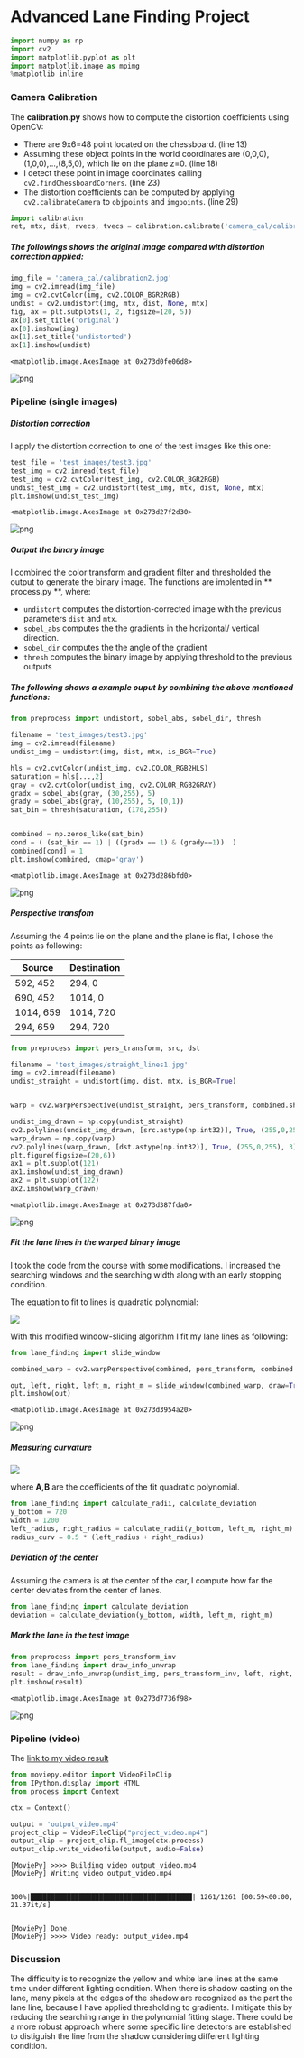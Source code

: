 
# Advanced Lane Finding Project


```python
import numpy as np
import cv2
import matplotlib.pyplot as plt
import matplotlib.image as mpimg
%matplotlib inline
```

### Camera Calibration 

The **calibration.py** shows how to compute the distortion coefficients using OpenCV:
- There are 9x6=48 point located on the chessboard. (line 13)
- Assuming these object points in the world coordinates are (0,0,0), (1,0,0),...,(8,5,0), which lie on the plane z=0. (line 18)
- I detect these point in image coordinates calling `cv2.findChessboardCorners`. (line 23)
- The distortion coefficients can be computed by applying `cv2.calibrateCamera` to `objpoints` and `imgpoints`. (line 29)


```python
import calibration
ret, mtx, dist, rvecs, tvecs = calibration.calibrate('camera_cal/calibration*.jpg')
```

##### The followings shows the original image compared with distortion correction applied: 


```python
img_file = 'camera_cal/calibration2.jpg'
img = cv2.imread(img_file)
img = cv2.cvtColor(img, cv2.COLOR_BGR2RGB)
undist = cv2.undistort(img, mtx, dist, None, mtx)
fig, ax = plt.subplots(1, 2, figsize=(20, 5))
ax[0].set_title('original')
ax[0].imshow(img)
ax[1].set_title('undistorted')
ax[1].imshow(undist)
```




    <matplotlib.image.AxesImage at 0x273d0fe06d8>




![png](output_5_1.png)


### Pipeline (single images)

##### Distortion correction

I apply the distortion correction to one of the test images like this one:


```python
test_file = 'test_images/test3.jpg'
test_img = cv2.imread(test_file)
test_img = cv2.cvtColor(test_img, cv2.COLOR_BGR2RGB)
undist_test_img = cv2.undistort(test_img, mtx, dist, None, mtx)
plt.imshow(undist_test_img)
```




    <matplotlib.image.AxesImage at 0x273d27f2d30>




![png](output_8_1.png)


##### Output the binary image 

I combined the color transform and gradient filter and thresholded the output to generate the binary image. The functions are implented in ** process.py **, where:

- `undistort` computes the distortion-corrected image with the previous parameters `dist` and `mtx`.
- `sobel_abs` computes the the gradients in the horizontal/ vertical direction.
- `sobel_dir` computes the the angle of the gradient
- `thresh` computes the binary image by applying threshold to the previous outputs

##### The following shows a example ouput by combining the above mentioned functions:


```python
from preprocess import undistort, sobel_abs, sobel_dir, thresh

filename = 'test_images/test3.jpg'
img = cv2.imread(filename)
undist_img = undistort(img, dist, mtx, is_BGR=True)

hls = cv2.cvtColor(undist_img, cv2.COLOR_RGB2HLS)
saturation = hls[...,2]
gray = cv2.cvtColor(undist_img, cv2.COLOR_RGB2GRAY)
gradx = sobel_abs(gray, (30,255), 5)
grady = sobel_abs(gray, (10,255), 5, (0,1))
sat_bin = thresh(saturation, (170,255))


combined = np.zeros_like(sat_bin)
cond = ( (sat_bin == 1) | ((gradx == 1) & (grady==1))  )
combined[cond] = 1
plt.imshow(combined, cmap='gray')
```




    <matplotlib.image.AxesImage at 0x273d286bfd0>




![png](output_11_1.png)


##### Perspective transfom 

Assuming the 4 points lie on the plane and the plane is flat, I chose the points as following:

Source|Destination   
---|---
592, 452|294, 0
690, 452|1014, 0
1014, 659|1014, 720
294, 659|294, 720


```python
from preprocess import pers_transform, src, dst

filename = 'test_images/straight_lines1.jpg'
img = cv2.imread(filename)
undist_straight = undistort(img, dist, mtx, is_BGR=True)


warp = cv2.warpPerspective(undist_straight, pers_transform, combined.shape[::-1], flags=cv2.INTER_LINEAR)

undist_img_drawn = np.copy(undist_straight)
cv2.polylines(undist_img_drawn, [src.astype(np.int32)], True, (255,0,255), 3)
warp_drawn = np.copy(warp)
cv2.polylines(warp_drawn, [dst.astype(np.int32)], True, (255,0,255), 3)
plt.figure(figsize=(20,6))
ax1 = plt.subplot(121)
ax1.imshow(undist_img_drawn)
ax2 = plt.subplot(122)
ax2.imshow(warp_drawn)
```




    <matplotlib.image.AxesImage at 0x273d387fda0>




![png](output_13_1.png)


##### Fit the lane lines in the warped binary image 

I took the code from the course with some modifications. I increased the searching windows and the searching width along with an early stopping condition.

The equation to fit to lines is quadratic polynomial:

![](./fit.png)

With this modified window-sliding algorithm I fit my lane lines as following:


```python
from lane_finding import slide_window

combined_warp = cv2.warpPerspective(combined, pers_transform, combined.shape[::-1], flags=cv2.INTER_LINEAR)

out, left, right, left_m, right_m = slide_window(combined_warp, draw=True)
plt.imshow(out)
```




    <matplotlib.image.AxesImage at 0x273d3954a20>




![png](output_15_1.png)


##### Measuring curvature

![](./curve.png)

where **A,B** are the coefficients of the fit quadratic polynomial.


```python
from lane_finding import calculate_radii, calculate_deviation
y_bottom = 720
width = 1200
left_radius, right_radius = calculate_radii(y_bottom, left_m, right_m)
radius_curv = 0.5 * (left_radius + right_radius)
```

##### Deviation of the center

Assuming the camera is at the center of the car, I compute how far the center deviates from the center of lanes.


```python
from lane_finding import calculate_deviation
deviation = calculate_deviation(y_bottom, width, left_m, right_m)
```

##### Mark the lane in the test image


```python
from preprocess import pers_transform_inv
from lane_finding import draw_info_unwrap
result = draw_info_unwrap(undist_img, pers_transform_inv, left, right, radius_curv, deviation)
plt.imshow(result)
```




    <matplotlib.image.AxesImage at 0x273d7736f98>




![png](output_21_1.png)


### Pipeline (video) 

The [link to my video result](./output_video.mp4)


```python
from moviepy.editor import VideoFileClip
from IPython.display import HTML
from process import Context

ctx = Context()

output = 'output_video.mp4'
project_clip = VideoFileClip("project_video.mp4")
output_clip = project_clip.fl_image(ctx.process)
output_clip.write_videofile(output, audio=False)
```

    [MoviePy] >>>> Building video output_video.mp4
    [MoviePy] Writing video output_video.mp4
    

    100%|████████████████████████████████████████| 1261/1261 [00:59<00:00,  21.37it/s]
    

    [MoviePy] Done.
    [MoviePy] >>>> Video ready: output_video.mp4 
    
    

### Discussion

The difficulty is to recognize the yellow and white lane lines at the same time under different lighting condition.
When there is shadow casting on the lane, many pixels at the edges of the shadow are recognized as the part the lane line, 
because I have applied thresholding to gradients.
I mitigate this by reducing the searching range in the polynomial fitting stage.
There could be a more robust approach where some specific line detectors are established to distiguish the line from the shadow considering different lighting condition.
